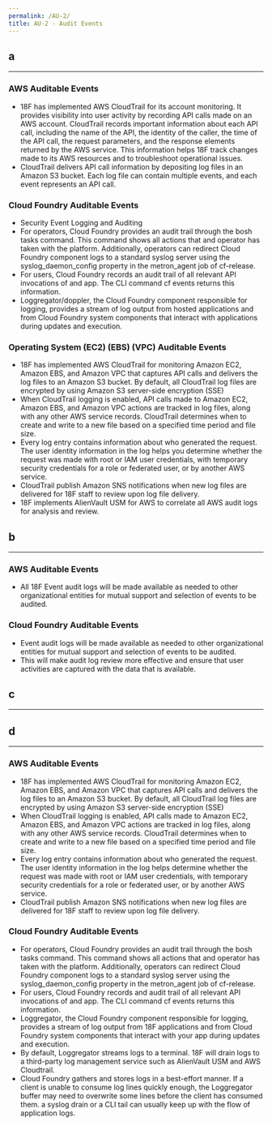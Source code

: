 ```yaml
---
permalink: /AU-2/
title: AU-2 - Audit Events
---
```

## a  
* * *   
### AWS Auditable Events  
* 18F has implemented AWS CloudTrail for its account monitoring. It provides visibility into user activity by recording API calls made on an AWS account. CloudTrail records important information about each API call, including the name of the API, the identity of the caller, the time of the API call, the request parameters, and the response elements returned by the AWS service. This information helps 18F track changes made to its AWS resources and to troubleshoot operational issues.  
* CloudTrail delivers API call information by depositing log files in an Amazon S3 bucket.  Each log file can contain multiple events, and each event represents an API call.  
  
### Cloud Foundry Auditable Events  
* Security Event Logging and Auditing  
* For operators, Cloud Foundry provides an audit trail through the bosh tasks command. This command shows all actions that and operator has taken with the platform. Additionally, operators can redirect Cloud Foundry component logs to a standard syslog server using the syslog_daemon_config property in the metron_agent job of cf-release.  
* For users, Cloud Foundry records an audit trail of all relevant API invocations of and app. The CLI command cf events returns this information.  
* Loggregator/doppler, the Cloud Foundry component responsible for logging, provides a stream of log output from hosted applications and from Cloud Foundry system components that interact with applications during updates and execution.  
  
### Operating System (EC2) (EBS) (VPC) Auditable Events  
* 18F has implemented AWS CloudTrail for monitoring Amazon EC2, Amazon EBS, and Amazon VPC  that captures API calls and delivers the log files to an Amazon S3 bucket. By default, all CloudTrail log files are encrypted by using Amazon S3 server-side encryption (SSE)  
* When CloudTrail logging is enabled, API calls made to Amazon EC2, Amazon EBS, and Amazon VPC actions are tracked in log files, along with any other AWS service records. CloudTrail determines when to create and write to a new file based on a specified time period and file size.  
* Every log entry contains information about who generated the request. The user identity information in the log helps you determine whether the request was made with root or IAM user credentials, with temporary security credentials for a role or federated user, or by another AWS service.  
* CloudTrail publish Amazon SNS notifications when new log files are delivered for 18F staff to review upon log file delivery.  
* 18F implements AlienVault USM for AWS to correlate all AWS audit logs for analysis and review.  
  
## b  
* * *   
### AWS Auditable Events  
* All 18F Event audit logs will be made available as needed to other organizational entities for mutual support and selection of events to be audited.  
  
### Cloud Foundry Auditable Events  
* Event audit logs will be made available as needed to other organizational entities for mutual support and selection of events to be audited.  
* This will make audit log review more effective and ensure that user activities are captured with the data that is available.  
  
## c  
* * *   
## d  
* * *   
### AWS Auditable Events  
* 18F has implemented AWS CloudTrail for monitoring Amazon EC2, Amazon EBS, and Amazon VPC  that captures API calls and delivers the log files to an Amazon S3 bucket. By default, all CloudTrail  log files are encrypted by using Amazon S3 server-side encryption (SSE)  
* When CloudTrail logging is enabled, API calls made to Amazon EC2, Amazon EBS, and Amazon VPC actions are tracked in log files, along with any other AWS service records. CloudTrail determines when to create and write to a new file based on a specified time period and file size.  
* Every log entry contains information about who generated the request. The user identity information in the log helps  determine whether the request was made with root or IAM user credentials, with temporary security credentials for a role or federated user, or by another AWS service.  
* CloudTrail publish Amazon SNS notifications when new log files are delivered for 18F staff to review upon log file delivery.  
  
### Cloud Foundry Auditable Events  
* For operators, Cloud Foundry provides an audit trail through the bosh tasks command. This command shows all actions that and operator has taken with the platform. Additionally, operators can redirect Cloud Foundry component logs to a standard syslog server using the syslog_daemon_config property in the metron_agent job of cf-release.  
* For users, Cloud Foundry records and audit trail of all relevant API invocations of and app. The CLI command cf events returns this information.  
* Loggregator, the Cloud Foundry component responsible for logging, provides a stream of log output from 18F applications and from Cloud Foundry system components that interact with your app during updates and execution.  
* By default, Loggregator streams logs to a terminal. 18F will drain logs to a third-party log management service such as AlienVault USM and AWS Cloudtrail.  
* Cloud Foundry gathers and stores logs in a best-effort manner. If a client is unable to consume log lines quickly enough, the Loggregator buffer may need to overwrite some lines before the client has consumed them. a syslog drain or a CLI tail can usually keep up with the flow of application logs.  
  
